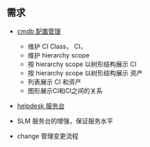 

## 需求

- [cmdb 配置管理](cmdb.md)
    - 维护 CI Class， CI，
    - 维护 hierarchy  scope
    - 按 hierarchy scope 以树形结构展示 CI 
    - 按 hierarchy scope 以树形结构展示 资产
    - 列表展示 CI 和资产
    - 图形展示CI和CI之间的关系

-  [helpdesk 服务台](helpdesk.md)
-  SLM 服务台的增强，保证服务水平
-  change 管理变更流程

